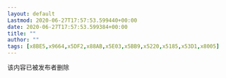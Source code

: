 ```yaml
---
layout: default
Lastmod: 2020-06-27T17:57:53.599440+00:00
date: 2020-06-27T17:57:53.599384+00:00
title: ""
author: ""
tags: [x8BE5,x9664,x5DF2,x88AB,x5E03,x5BB9,x5220,x5185,x53D1,x8005]
---
```


该内容已被发布者删除


